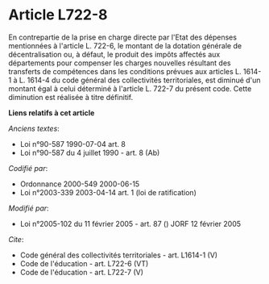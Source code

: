 # Article L722-8

En contrepartie de la prise en charge directe par l'Etat des dépenses mentionnées à l'article L. 722-6, le montant de la
dotation générale de décentralisation ou, à défaut, le produit des impôts affectés aux départements pour compenser les
charges nouvelles résultant des transferts de compétences dans les conditions prévues aux articles L. 1614-1 à L. 1614-4 du
code général des collectivités territoriales, est diminué d'un montant égal à celui déterminé à l'article L. 722-7 du présent
code. Cette diminution est réalisée à titre définitif.

**Liens relatifs à cet article**

_Anciens textes_:

  - Loi n°90-587 1990-07-04 art. 8
  - Loi n°90-587 du 4 juillet 1990 - art. 8 (Ab)

_Codifié par_:

  - Ordonnance 2000-549 2000-06-15
  - Loi n°2003-339 2003-04-14 art. 1 (loi de ratification)

_Modifié par_:

  - Loi n°2005-102 du 11 février 2005 - art. 87 () JORF 12 février 2005

_Cite_:

  - Code général des collectivités territoriales - art. L1614-1 (V)
  - Code de l'éducation - art. L722-6 (VT)
  - Code de l'éducation - art. L722-7 (V)
